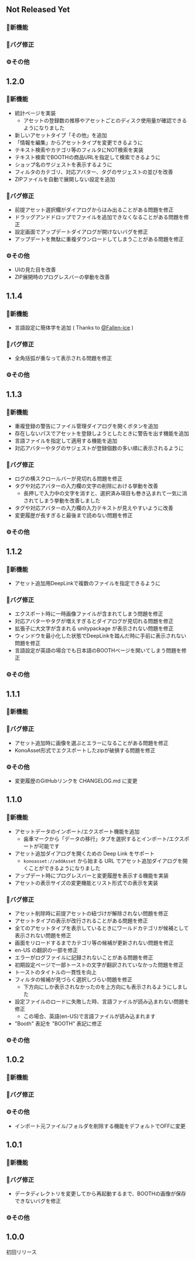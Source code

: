## Not Released Yet

### 🚀新機能

### 🐛バグ修正

### ⚙️その他

## 1.2.0

### 🚀新機能
- 統計ページを実装
  - アセットの登録数の推移やアセットごとのディスク使用量が確認できるようになりました
- 新しいアセットタイプ「その他」を追加
- 「情報を編集」からアセットタイプを変更できるように
- テキスト検索やカテゴリ等のフィルタにNOT検索を実装
- テキスト検索でBOOTHの商品URLを指定して検索できるように
- ショップ名のサジェストを表示するように
- フィルタのカテゴリ、対応アバター、タグのサジェストの並びを改善
- ZIPファイルを自動で展開しない設定を追加

### 🐛バグ修正
- 前提アセット選択欄がダイアログからはみ出ることがある問題を修正
- ドラッグアンドドロップでファイルを追加できなくなることがある問題を修正
- 設定画面でアップデートダイアログが開けないバグを修正
- アップデートを無駄に重複ダウンロードしてしまうことがある問題を修正

### ⚙️その他
- UIの見た目を改善
- ZIP展開時のプログレスバーの挙動を改善

## 1.1.4

### 🚀新機能
- 言語設定に簡体字を追加 ( Thanks to [@Fallen-ice](https://github.com/Fallen-ice) )

### 🐛バグ修正
- 全角括弧が重なって表示される問題を修正

### ⚙️その他

## 1.1.3

### 🚀新機能
- 重複登録の警告にファイル管理ダイアログを開くボタンを追加
- 存在しないパスでアセットを登録しようとしたときに警告を出す機能を追加
- 言語ファイルを指定して適用する機能を追加
- 対応アバターやタグのサジェストが登録個数の多い順に表示されるように

### 🐛バグ修正
- ログの横スクロールバーが見切れる問題を修正
- タグや対応アバターの入力欄の文字の削除における挙動を改善
  - 長押しで入力中の文字を消すと、選択済み項目も巻き込まれて一気に消されてしまう挙動を改善しました
- タグや対応アバターの入力欄の入力テキストが見えやすいように改善
- 変更履歴が長すぎると最後まで読めない問題を修正

### ⚙️その他

## 1.1.2

### 🚀新機能
- アセット追加用DeepLinkで複数のファイルを指定できるように

### 🐛バグ修正
- エクスポート時に一時画像ファイルが含まれてしまう問題を修正
- 対応アバターやタグが増えすぎるとダイアログが見切れる問題を修正
- 拡張子に大文字が含まれる unitypackage が表示されない問題を修正
- ウィンドウを最小化した状態でDeepLinkを踏んだ時に手前に表示されない問題を修正
- 言語設定が英語の場合でも日本語のBOOTHページを開いてしまう問題を修正

### ⚙️その他

## 1.1.1

### 🚀新機能

### 🐛バグ修正
- アセット追加時に画像を選ぶとエラーになることがある問題を修正
- KonoAsset形式でエクスポートしたzipが破損する問題を修正

### ⚙️その他
- 変更履歴のGitHubリンクを CHANGELOG.md に変更

## 1.1.0

### 🚀新機能
- アセットデータのインポート/エクスポート機能を追加
  - 歯車マークから「データの移行」タブを選択するとインポート/エクスポートが可能です
- アセット追加ダイアログを開くための Deep Link をサポート
  - `konoasset://addAsset` から始まる URL でアセット追加ダイアログを開くことができるようになりました
- アップデート時にプログレスバーと変更履歴を表示する機能を実装
- アセットの表示サイズの変更機能とリスト形式での表示を実装

### 🐛バグ修正
- アセット削除時に前提アセットの紐づけが解除されない問題を修正
- アセットタイプの表示が改行されることがある問題を修正
- 全てのアセットタイプを表示しているときにワールドカテゴリが候補として表示されない問題を修正
- 画面をリロードするまでカテゴリ等の候補が更新されない問題を修正
- en-US の翻訳の一部を修正
- エラーがログファイルに記録されないことがある問題を修正
- 初期設定ページで一部トーストの文字が翻訳されていなかった問題を修正
- トーストのタイトルの一貫性を向上
- フィルタの候補が見づらく選択しづらい問題を修正
  - 下方向にしか表示されなかったのを上方向にも表示されるようにしました
- 設定ファイルのロードに失敗した時、言語ファイルが読み込まれない問題を修正
  - この場合、英語(en-US)で言語ファイルが読み込まれます
- "Booth" 表記を "BOOTH" 表記に修正

### ⚙️その他

## 1.0.2

### 🚀新機能

### 🐛バグ修正

### ⚙️その他
- インポート元ファイル/フォルダを削除する機能をデフォルトでOFFに変更

## 1.0.1

### 🚀新機能

### 🐛バグ修正
- データディレクトリを変更してから再起動するまで、BOOTHの画像が保存できないバグを修正

### ⚙️その他

## 1.0.0

初回リリース

